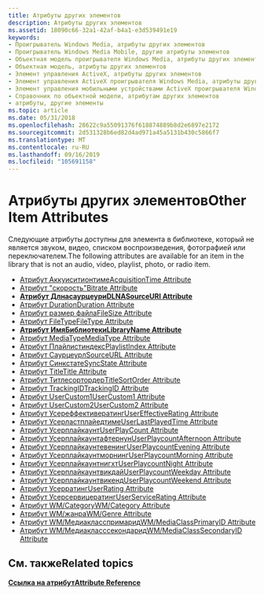 ```yaml
---
title: Атрибуты других элементов
description: Атрибуты других элементов
ms.assetid: 18090c66-32a1-42af-b4a1-e3d539491e19
keywords:
- Проигрыватель Windows Media, атрибуты других элементов
- Проигрыватель Windows Media Mobile, другие атрибуты элементов
- Объектная модель проигрывателя Windows Media, атрибуты других элементов
- Объектная модель, атрибуты других элементов
- Элемент управления ActiveX, атрибуты других элементов
- Элемент управления ActiveX проигрывателя Windows Media, атрибуты других элементов
- Элемент управления мобильными устройствами ActiveX проигрывателя Windows Media, атрибуты других элементов
- Справочник по объектной модели, атрибутам других элементов
- атрибуты, другие элементы
ms.topic: article
ms.date: 05/31/2018
ms.openlocfilehash: 28622c9a55091376f618874889b8d2e6897e2172
ms.sourcegitcommit: 2d531328b6ed82d4ad971a45a5131b430c5866f7
ms.translationtype: MT
ms.contentlocale: ru-RU
ms.lasthandoff: 09/16/2019
ms.locfileid: "105691158"
---
```

# <a name="other-item-attributes"></a><span data-ttu-id="42291-112">Атрибуты других элементов</span><span class="sxs-lookup"><span data-stu-id="42291-112">Other Item Attributes</span></span>

<span data-ttu-id="42291-113">Следующие атрибуты доступны для элемента в библиотеке, который не является звуком, видео, списком воспроизведения, фотографией или переключателем.</span><span class="sxs-lookup"><span data-stu-id="42291-113">The following attributes are available for an item in the library that is not an audio, video, playlist, photo, or radio item.</span></span>

-   [<span data-ttu-id="42291-114">Атрибут Аккуиситионтиме</span><span class="sxs-lookup"><span data-stu-id="42291-114">AcquisitionTime Attribute</span></span>](acquisitiontime-attribute.md)
-   [<span data-ttu-id="42291-115">Атрибут "скорость"</span><span class="sxs-lookup"><span data-stu-id="42291-115">Bitrate Attribute</span></span>](bitrate-attribute.md)
-   [<span data-ttu-id="42291-116">**Атрибут Длнасаурцеури**</span><span class="sxs-lookup"><span data-stu-id="42291-116">**DLNASourceURI Attribute**</span></span>](dlnasourceuri-attribute.md)
-   [<span data-ttu-id="42291-117">Атрибут Duration</span><span class="sxs-lookup"><span data-stu-id="42291-117">Duration Attribute</span></span>](duration-attribute.md)
-   [<span data-ttu-id="42291-118">Атрибут размер файла</span><span class="sxs-lookup"><span data-stu-id="42291-118">FileSize Attribute</span></span>](filesize-attribute.md)
-   [<span data-ttu-id="42291-119">Атрибут FileType</span><span class="sxs-lookup"><span data-stu-id="42291-119">FileType Attribute</span></span>](filetype-attribute.md)
-   [<span data-ttu-id="42291-120">**Атрибут ИмяБиблиотеки**</span><span class="sxs-lookup"><span data-stu-id="42291-120">**LibraryName Attribute**</span></span>](libraryname-attribute.md)
-   [<span data-ttu-id="42291-121">Атрибут MediaType</span><span class="sxs-lookup"><span data-stu-id="42291-121">MediaType Attribute</span></span>](mediatype-attribute.md)
-   [<span data-ttu-id="42291-122">Атрибут Плайлистиндекс</span><span class="sxs-lookup"><span data-stu-id="42291-122">PlaylistIndex Attribute</span></span>](playlistindex-attribute.md)
-   [<span data-ttu-id="42291-123">Атрибут Саурцеурл</span><span class="sxs-lookup"><span data-stu-id="42291-123">SourceURL Attribute</span></span>](sourceurl-attribute.md)
-   [<span data-ttu-id="42291-124">Атрибут Синкстате</span><span class="sxs-lookup"><span data-stu-id="42291-124">SyncState Attribute</span></span>](syncstate-attribute.md)
-   [<span data-ttu-id="42291-125">Атрибут Title</span><span class="sxs-lookup"><span data-stu-id="42291-125">Title Attribute</span></span>](title-attribute.md)
-   [<span data-ttu-id="42291-126">Атрибут Титлесортордер</span><span class="sxs-lookup"><span data-stu-id="42291-126">TitleSortOrder Attribute</span></span>](titlesortorder-attribute.md)
-   [<span data-ttu-id="42291-127">Атрибут TrackingID</span><span class="sxs-lookup"><span data-stu-id="42291-127">TrackingID Attribute</span></span>](trackingid-attribute.md)
-   [<span data-ttu-id="42291-128">Атрибут UserCustom1</span><span class="sxs-lookup"><span data-stu-id="42291-128">UserCustom1 Attribute</span></span>](usercustom1-attribute.md)
-   [<span data-ttu-id="42291-129">Атрибут UserCustom2</span><span class="sxs-lookup"><span data-stu-id="42291-129">UserCustom2 Attribute</span></span>](usercustom2-attribute.md)
-   [<span data-ttu-id="42291-130">Атрибут Усереффективератинг</span><span class="sxs-lookup"><span data-stu-id="42291-130">UserEffectiveRating Attribute</span></span>](usereffectiverating-attribute.md)
-   [<span data-ttu-id="42291-131">Атрибут Усерластплайедтиме</span><span class="sxs-lookup"><span data-stu-id="42291-131">UserLastPlayedTime Attribute</span></span>](userlastplayedtime-attribute.md)
-   [<span data-ttu-id="42291-132">Атрибут Усерплайкаунт</span><span class="sxs-lookup"><span data-stu-id="42291-132">UserPlayCount Attribute</span></span>](userplaycount-attribute.md)
-   [<span data-ttu-id="42291-133">Атрибут Усерплайкаунтафтернун</span><span class="sxs-lookup"><span data-stu-id="42291-133">UserPlaycountAfternoon Attribute</span></span>](userplaycountafternoon-attribute.md)
-   [<span data-ttu-id="42291-134">Атрибут Усерплайкаунтевенинг</span><span class="sxs-lookup"><span data-stu-id="42291-134">UserPlaycountEvening Attribute</span></span>](userplaycountevening-attribute.md)
-   [<span data-ttu-id="42291-135">Атрибут Усерплайкаунтморнинг</span><span class="sxs-lookup"><span data-stu-id="42291-135">UserPlaycountMorning Attribute</span></span>](userplaycountmorning-attribute.md)
-   [<span data-ttu-id="42291-136">Атрибут Усерплайкаунтнигхт</span><span class="sxs-lookup"><span data-stu-id="42291-136">UserPlaycountNight Attribute</span></span>](userplaycountnight-attribute.md)
-   [<span data-ttu-id="42291-137">Атрибут Усерплайкаунтвикдай</span><span class="sxs-lookup"><span data-stu-id="42291-137">UserPlaycountWeekday Attribute</span></span>](userplaycountweekday-attribute.md)
-   [<span data-ttu-id="42291-138">Атрибут Усерплайкаунтвикенд</span><span class="sxs-lookup"><span data-stu-id="42291-138">UserPlaycountWeekend Attribute</span></span>](userplaycountweekend-attribute.md)
-   [<span data-ttu-id="42291-139">Атрибут Усерратинг</span><span class="sxs-lookup"><span data-stu-id="42291-139">UserRating Attribute</span></span>](userrating-attribute.md)
-   [<span data-ttu-id="42291-140">Атрибут Усерсервицератинг</span><span class="sxs-lookup"><span data-stu-id="42291-140">UserServiceRating Attribute</span></span>](userservicerating-attribute.md)
-   [<span data-ttu-id="42291-141">Атрибут WM/Category</span><span class="sxs-lookup"><span data-stu-id="42291-141">WM/Category Attribute</span></span>](wm-category-attribute.md)
-   [<span data-ttu-id="42291-142">Атрибут WM/жанра</span><span class="sxs-lookup"><span data-stu-id="42291-142">WM/Genre Attribute</span></span>](wm-genre-attribute.md)
-   [<span data-ttu-id="42291-143">Атрибут WM/Медиакласспримарид</span><span class="sxs-lookup"><span data-stu-id="42291-143">WM/MediaClassPrimaryID Attribute</span></span>](wm-mediaclassprimaryid-attribute.md)
-   [<span data-ttu-id="42291-144">Атрибут WM/Медиакласссекондарид</span><span class="sxs-lookup"><span data-stu-id="42291-144">WM/MediaClassSecondaryID Attribute</span></span>](wm-mediaclasssecondaryid-attribute.md)

## <a name="related-topics"></a><span data-ttu-id="42291-145">См. также</span><span class="sxs-lookup"><span data-stu-id="42291-145">Related topics</span></span>

<dl> <dt>

[<span data-ttu-id="42291-146">**Ссылка на атрибут**</span><span class="sxs-lookup"><span data-stu-id="42291-146">**Attribute Reference**</span></span>](attribute-reference.md)
</dt> </dl>

 

 




